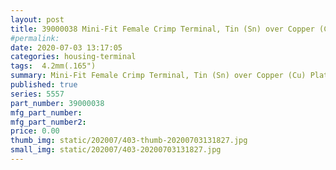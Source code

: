 ```yaml
---
layout: post
title: 39000038 Mini-Fit Female Crimp Terminal, Tin (Sn) over Copper (Cu) Plated Brass, 18-24 AWG, Reel
#permalink: 
date: 2020-07-03 13:17:05
categories: housing-terminal
tags:  4.2mm(.165")
summary: Mini-Fit Female Crimp Terminal, Tin (Sn) over Copper (Cu) Plated Brass, 18-24 AWG, Reel
published: true 
series: 5557
part_number: 39000038
mfg_part_number: 
mfg_part_number2: 
price: 0.00
thumb_img: static/202007/403-thumb-20200703131827.jpg
small_img: static/202007/403-20200703131827.jpg
---
```



